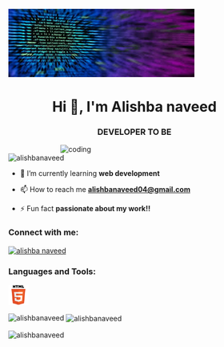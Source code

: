 ![logo](https://github.com/Web-exprt04/Alishba-naveed/blob/main/images.jpeg)
<h1 align="center">Hi 👋, I'm Alishba naveed</h1>
<h3 align="center">DEVELOPER TO BE</h3>
<img align="right" alt="coding" width="400" src="https://media.tenor.com/2nKSTDDekOgAAAAM/coding-kira.gif">

<p align="left"> <img src="https://komarev.com/ghpvc/?username=alishbanaveed&label=Profile%20views&color=0e75b6&style=flat" alt="alishbanaveed" /> </p>

- 🌱 I’m currently learning **web development**

- 📫 How to reach me **alishbanaveed04@gmail.com**

- ⚡ Fun fact **passionate about my work!!**

<h3 align="left">Connect with me:</h3>
<p align="left">
<a href="https://linkedin.com/in/alishba naveed" target="blank"><img align="center" src="https://raw.githubusercontent.com/rahuldkjain/github-profile-readme-generator/master/src/images/icons/Social/linked-in-alt.svg" alt="alishba naveed" height="30" width="40" /></a>
</p>

<h3 align="left">Languages and Tools:</h3>
<p align="left"> <a href="https://www.w3.org/html/" target="_blank" rel="noreferrer"> <img src="https://raw.githubusercontent.com/devicons/devicon/master/icons/html5/html5-original-wordmark.svg" alt="html5" width="40" height="40"/> </a> </p>

<p><img align="left" src="https://github-readme-stats.vercel.app/api/top-langs?username=alishbanaveed&show_icons=true&locale=en&layout=compact" alt="alishbanaveed" /></p>

<p>&nbsp;<img align="center" src="https://github-readme-stats.vercel.app/api?username=alishbanaveed&show_icons=true&locale=en" alt="alishbanaveed" /></p>

<p><img align="center" src="https://github-readme-streak-stats.herokuapp.com/?user=alishbanaveed&" alt="alishbanaveed" /></p>
